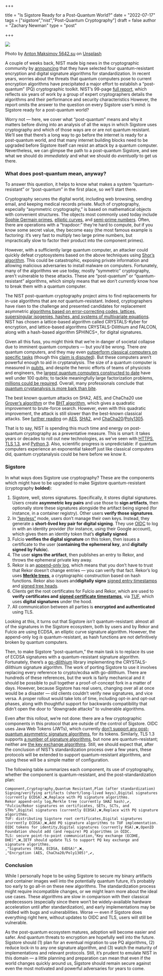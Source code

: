 +++

title = "Is Sigstore Ready for a Post-Quantum World?"
date = "2022-07-17"
tags = ["sigstore","nist","Post-Quantum Cryptography"]
draft = false
author = "Zachary Newman"
type = "post"

+++

![](/images/quantum.jpg)

Photo by [Anton Maksimov 5642.su](https://unsplash.com/@juvnsky?utm_source=medium&utm_medium=referral) on [Unsplash](https://unsplash.com/?utm_source=medium&utm_medium=referral)

A couple of weeks back, NIST made big news in the cryptographic community by [announcing](https://www.nist.gov/news-events/news/2022/07/nist-announces-first-four-quantum-resistant-cryptographic-algorithms) that they have selected four quantum-resistant encryption and digital signature algorithms for standardization. In recent years, worries about the threats that quantum computers pose to current encryption algorithms have precipitated a major effort to establish a “post-quantum” (PQ) cryptographic toolkit. NIST’s 99-page [full report](https://nvlpubs.nist.gov/nistpubs/ir/2022/NIST.IR.8413.pdf), which reflects six years of work by a group of expert cryptographers details the algorithms and their performance and security characteristics However, the report omits the answer to the question on every Sigstore user’s mind: is Sigstore ready for a post-quantum world?

Worry not — here, we cover what “post-quantum” means and why it matters before diving into an analysis of all the ways in which Sigstore uses cryptography and which of those ways are or are not quantum resistant. We’ll see that there’s a long way to go before the internet is ready for a post-quantum world, and that many internet building blocks need to be upgraded before Sigstore itself can resist an attack by a quantum computer. Nevertheless, we can glimpse the path to a post-quantum Sigstore, and see what we should do *immediately* and what we should do *eventually* to get us there.

### What does post-quantum mean, anyway?

To answer this question, it helps to know what makes a system “quantum-resistant” or “post-quantum” in the first place, so we’ll start there.

Cryptography secures the digital world, including web browsing, sending email, and keeping medical records private. Much of cryptography, especially “asymmetric cryptography,” is based on mathematical objects with convenient structures. The objects most commonly used today include [Sophie Germain primes](https://en.wikipedia.org/wiki/Safe_and_Sophie_Germain_primes), [elliptic curves](https://en.wikipedia.org/wiki/Elliptic_curve), and [semi-prime numbers](https://en.wikipedia.org/wiki/RSA_(cryptosystem)). Often, there are operations with a “trapdoor:” they’re hard to compute, *but* if you know some secret value, they become easy (the most famous example is factoring: it’s very fast to multiply two large prime numbers, but impractically slow to factor their product into the component primes).

However, with a sufficiently large quantum computer, an attacker could quickly defeat cryptosystems based on the above techniques using [Shor’s algorithm](https://en.wikipedia.org/wiki/Shor's_algorithm). This could be catastrophic, exposing private information and allowing malicious adversaries to install malware on computers. Fortunately, many of the algorithms we use today, mostly “symmetric” cryptography, aren’t vulnerable to these attacks. These are “post-quantum” or “quantum-resistant” algorithms, which simply means that we don’t *currently* know how to break them with a quantum computer.

The NIST post-quantum cryptography project aims to find replacements for in-use algorithms that are *not* quantum-resistant. Indeed, cryptographers have risen to the challenge and presented candidates for replacement asymmetric [algorithms based on error-correcting codes, lattices, supersingular isogenies, hashes, and systems of multivariate equations](https://en.wikipedia.org/wiki/Post-quantum_cryptography#Algorithms). NIST has chosen a lattice-based algorithm called CRYSTALS-Kyber for encryption, and lattice-based algorithms CRYSTALS-Dilithium and FALCON, along with a hash-based algorithm SPHINCS+, for digital signatures.

Given all this fuss, you might think that we’re in danger of societal collapse due to imminent quantum computers — but you’d be wrong. There *are* quantum computers, and they may even [outperform classical computers on specific tasks](https://www.nature.com/articles/s41586-019-1666-5) (though this [claim is disputed](https://arxiv.org/abs/1910.09534)). But these computers aren’t powerful enough to aid in cryptanalysis. The size of a quantum computer is measured in [qubits](https://en.wikipedia.org/wiki/Qubit), and despite the heroic efforts of teams of physicists and engineers, the [largest quantum computers constructed to date](https://en.wikipedia.org/wiki/Timeline_of_quantum_computing_and_communication#2019) have well under 100 qubits; to tackle meaningfully large factorization problems, [millions could be required](https://arxiv.org/pdf/1512.00796v1.pdf). Overall, many professionals conclude that [quantum cryptanalysis is more bark than bite](https://www.lawfareblog.com/quantum-cryptanalysis-hype-and-reality).

The best known quantum attacks on SHA2, AES, and ChaCha20 use [Grover’s algorithm](https://www.rfc-editor.org/rfc/rfc9162.html#name-signed-tree-head-sth) or the [BHT algorithm](https://arxiv.org/abs/quant-ph/9705002), which gives a quadratic improvement to brute-force search. However, even with this quadratic improvement, the attack is still slower than the best-known classical attacks. See [further reading](https://crypto.stackexchange.com/questions/59375/are-hash-functions-strong-against-quantum-cryptanalysis-and-or-independent-enoug) on [AES](https://eprint.iacr.org/2019/272.pdf), [SHA2](https://eprint.iacr.org/2020/213), and [ChaCha20](https://crypto.stackexchange.com/questions/70492/how-resistant-are-stream-ciphers-like-salsa20-or-chacha-in-a-post-quantum-world)/[Poly1305](https://www.cryptrec.go.jp/exreport/cryptrec-ex-2601-2016.pdf).

That is to say, NIST is spending this much time and energy on post-quantum cryptography as a preventative measure. This is smart: it takes years or decades to roll out new technologies, as we’ve seen with [HTTPS](https://transparencyreport.google.com/https?hl=en), [TLS 1.3](https://arxiv.org/pdf/1907.12762), and [Python 3](https://stackoverflow.blog/2019/11/14/why-is-the-migration-to-python-3-taking-so-long/). Also, scientific progress is unpredictable: if quantum computers experience an exponential takeoff just like classical computers did, quantum cryptanalysis could be here before we know it.

### Sigstore

In what ways does Sigstore use cryptography? These are the components which might have to be upgraded to make Sigstore quantum-resistant (cryptography **bolded**):

1. Sigstore, well, stores signatures. Specifically, it stores digital signatures. Users create **asymmetric key pairs** and use those to **sign artifacts**, then optionally store these signatures alongside the artifact being signed (for instance, in a container registry). Other users **verify those signatures**.
2. In [“keyless”](https://github.com/sigstore/cosign/blob/main/KEYLESS.md) mode, users don’t manage their own keys. Instead, they generate a **short-lived key pair for digital signing**. They use [OIDC](https://openid.net/connect/) to log in with an identity provider (for instance, using their Google account), which gives them an identity token that’s **digitally signed**.
3. Fulcio **verifies the digital signature** on this token, then issues a certificate to the user (**containing the ephemeral key**, and **digitally signed by Fulcio**).
4. The user **signs the artifact**, then publishes an entry to Rekor, and throws the ephemeral private key away.
5. Rekor is an [append-only log](https://transparency.dev/), which means that you don’t have to trust that Rekor doesn’t change entries — you can verify that fact. Rekor’s log uses [**Merkle trees**](https://en.wikipedia.org/wiki/Merkle_tree), a cryptographic construction based on hash functions. Rekor also issues and**digitally signs** [signed entry timestamps](https://certificate.transparency.dev/howctworks/#logs-return-scts-to-the-ca) and [signed tree heads](https://www.rfc-editor.org/rfc/rfc9162.html#name-signed-tree-head-sth).
6. Clients get the root certificates for Fulcio and Rekor, which are used to **verify certificates and** [**signed certificate timestamps**](https://certificate.transparency.dev/howctworks/), via [TUF](https://theupdateframework.com/), which uses **digital signatures** under the hood.
7. All communication between all parties is **encrypted and authenticated** using TLS.

Looking at this, it turns out that Sigstore *isn’t* quantum-resistant: almost all of the signatures in the Sigstore ecosystem, both by users and by Rekor and Fulcio are using ECDSA, an elliptic curve signature algorithm. However, the append-only log *is* quantum-resistant, as hash functions are not definitively broken by quantum computers.

Then, to make Sigstore “post-quantum,” the main task is to replace its use of ECDSA signatures with a quantum-resistant signature algorithm. Fortunately, there’s a [go-dilithium](https://github.com/dis2/go-dilithium) library implementing the CRYSTALS-dilithium signature algorithm. The work of porting Sigstore to use it involves replacing every reference to crypto/ecdsa with go-dilithium. There are hundreds of these references, but the work is fairly mechanical and it should be possible to pull together a proof-of-concept fork in a matter of days. However, because Sigstore has real users, changing over all at once would be a disaster — old clients couldn’t verify new signatures, and vice versa. A proper rollout would take lots of time, including opt-in and opt-out phases, along with thoughtful support for backwards compatibility that didn’t open the door to “downgrade attacks” to vulnerable algorithms.

Even after this rollout, we’re not done: there are a few cryptographic components in this protocol that are outside of the control of Sigstore. OIDC uses Java Web Tokens (JWTs), which currently [don’t support any post-quantum asymmetric signature algorithms](https://datatracker.ietf.org/doc/html/rfc7518#section-3.1), for its tokens. Similarly, TLS 1.3 supports [a number of signature algorithms](https://datatracker.ietf.org/doc/html/rfc8446#section-4.2.3), but none are quantum-resistant; neither are [the key exchange algorithms](https://datatracker.ietf.org/doc/html/rfc8446#section-2). Still, we should expect that, after the conclusion of NIST’s standardization process over a few years, these protocols will be extended to support quantum-resistant algorithms, and using these will be a simple matter of configuration.

The following table summarizes each component, its use of cryptography, whether the component is quantum-resistant, and the post-standardization plan:

```csv
Component,Cryptography,Quantum Resistant,Plan (after standardization)
Signing/verifying artifacts (short/long-lived keys),Digital signatures (currently ECDSA),❌,Replace with PQ signature algorithms.
Rekor append-only log,Merkle tree (currently SHA2 hash),✔️,
"Fulcio/Rekor signatures on certificates, SETs, SCTs, and STHs",Digital signatures (currently ECDSA),❌,Replace with PQ signature algorithms.
TUF: distributing Sigstore root certificates,Digital signatures (currently ECDSA),❌,Add PQ signature algorithms to TUF implementation.
OIDC tokens for identity,Digital signatures (currently RSA),❌,OpenID Foundation should add (and require) PQ algorithms in OIDC.
TLS: secure point-to-point communication,"Key exchange (ECDHE, DHE)",❌,IETF should update TLS to support PQ key exchange and signature algorithms.
,"Signatures (RSA, ECDSA, EdDSA)",❌,
,"Encryption (AES, ChaCha20/Poly1305)",✔️,
```

### Conclusion

While I personally hope to be using Sigstore to secure my binary artifacts and container images well into the potentially quantum future, it’s probably too early to go all-in on these new algorithms. The standardization process might require incompatible changes, or we might learn more about the ideal use cases. These algorithms are slow in comparison with their classical predecessors (especially since there won’t be widely-available hardware acceleration until after standardization), and early implementations may be riddled with bugs and vulnerabilities. Worse — even if Sigstore does everything right here, without updates to OIDC and TLS, users will still be vulnerable.

As the post-quantum ecosystem matures, adoption will become easier and safer. And quantum threats to encryption are hopefully well into the future. Sigstore should (1) plan for an eventual migration to use PQ algorithms, (2) reduce lock-in to any one signature algorithm, and (3) watch the maturity of implementations and relevant protocols. Still, it’s prudent to emulate NIST in this domain — a little planning and preparation can mean that even if the world changes quickly around us, Sigstore should remain secure against even the most motivated and powerful adversaries for years to come.